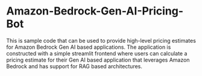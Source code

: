# Amazon-Bedrock-Gen-AI-Pricing-Bot
This is sample code that can be used to provide high-level pricing estimates for Amazon Bedrock Gen AI based applications. The application is constructed with a simple streamlit frontend where users can calculate a pricing estimate for their Gen AI based application that leverages Amazon Bedrock and has support for RAG based architectures.
